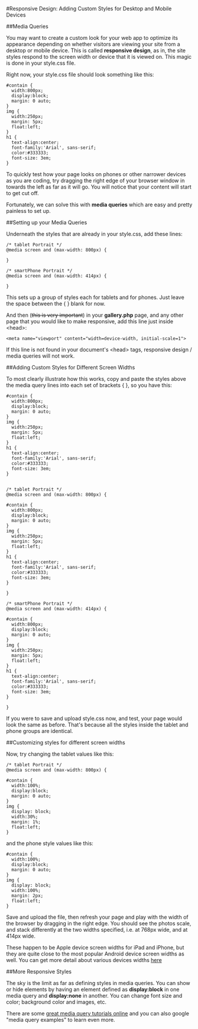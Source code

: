 #Responsive Design: Adding Custom Styles for Desktop and Mobile Devices

##Media Queries

You may want to create a custom look for your web app to optimize its appearance depending on whether visitors are viewing your site from a desktop or mobile device. This is called **responsive design**, as in, the site styles respond to the screen width or device that it is viewed on. This magic is done in your style.css file. 

Right now, your style.css file should look something like this:

```
#contain {
  width:800px;
  display:block;
  margin: 0 auto;
}
img {
  width:250px;
  margin: 5px;
  float:left;
}
h1 {
  text-align:center;
  font-family:'Arial', sans-serif;
  color:#333333;
  font-size: 3em;
}

```

To quickly test how your page looks on phones or other narrower devices as you are coding, try dragging the right edge of your browser window in towards the left as far as it will go. You will notice that your content will start to get cut off. 

Fortunately, we can solve this with **media queries** which are easy and pretty painless to set up. 

##Setting up your Media Queries

Underneath the styles that are already in your style.css, add these lines:

```
/* tablet Portrait */
@media screen and (max-width: 800px) {

}

/* smartPhone Portrait */
@media screen and (max-width: 414px) {

}
```
This sets up a group of styles each for tablets and for phones. Just leave the space between the {  } blank for now. 

And then (~~this is very important~~) in your **gallery.php** page, and any other page that you would like to make responsive, add this line just inside &lt;head&gt;: 
```
<meta name="viewport" content="width=device-width, initial-scale=1">
```
If this line is not found in your document's &lt;head&gt; tags, responsive design / media queries will not work. 

##Adding Custom Styles for Different Screen Widths 

To most clearly illustrate how this works, copy and paste the styles above the media query lines into each set of brackets { }, so you have this: 

```
#contain {
  width:800px;
  display:block;
  margin: 0 auto;
}
img {
  width:250px;
  margin: 5px;
  float:left;
}
h1 {
  text-align:center;
  font-family:'Arial', sans-serif;
  color:#333333;
  font-size: 3em;
}


/* tablet Portrait */
@media screen and (max-width: 800px) {

#contain {
  width:800px;
  display:block;
  margin: 0 auto;
}
img {
  width:250px;
  margin: 5px;
  float:left;
}
h1 {
  text-align:center;
  font-family:'Arial', sans-serif;
  color:#333333;
  font-size: 3em;
}

}

/* smartPhone Portrait */
@media screen and (max-width: 414px) {
	
#contain {
  width:800px;
  display:block;
  margin: 0 auto;
}
img {
  width:250px;
  margin: 5px;
  float:left;
}
h1 {
  text-align:center;
  font-family:'Arial', sans-serif;
  color:#333333;
  font-size: 3em;
}
	
}

```

If you were to save and upload style.css now, and test, your page would look the same as before. That's because all the styles inside the tablet and phone groups are identical. 

##Customizing styles for different screen widths

Now, try changing the tablet values like this:

```
/* tablet Portrait */
@media screen and (max-width: 800px) {

#contain {
  width:100%;
  display:block;
  margin: 0 auto;
}
img {
  display: block;
  width:30%;
  margin: 1%;
  float:left;
}

```

and the phone style values like this:

```
#contain {
  width:100%;
  display:block;
  margin: 0 auto;
}
img {
  display: block;
  width:100%;
  margin: 2px;
  float:left;
}

```

Save and upload the file, then refresh your page and play with the width of the browser by dragging in the right edge. You should see the photos scale, and stack differently at the two widths specified, i.e. at 768px wide, and at 414px wide. 

These happen to be Apple device screen widths for iPad and iPhone, but they are quite close to the most popular Android device screen widths as well. You can get more detail about various devices widths [here](http://www.kylejlarson.com/blog/iphone-6-screen-size-web-design-tips/) 

##More Responsive Styles

The sky is the limit as far as defining styles in media queries. You can show or hide elements by having an element defined as **display:block** in one media query and **display:none** in another. You can change font size and color; background color and images, etc.

There are some [great media query tutorials online](http://www.w3schools.com/css/css_rwd_mediaqueries.asp) and you can also google "media query examples" to learn even more. 
